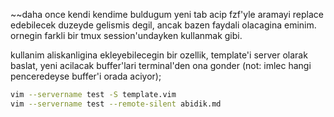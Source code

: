 
~~daha once kendi kendime buldugum yeni tab acip fzf'yle aramayi replace
edebilecek duzeyde gelismis degil, ancak bazen faydali olacagina eminim.
ornegin farkli bir tmux session'undayken kullanmak gibi.

kullanim aliskanligina ekleyebilecegin bir ozellik, 
template'i server olarak baslat, yeni acilacak buffer'lari terminal'den ona
gonder (not: imlec hangi penceredeyse buffer'i orada aciyor);

```bash
vim --servername test -S template.vim
vim --servername test --remote-silent abidik.md
```
